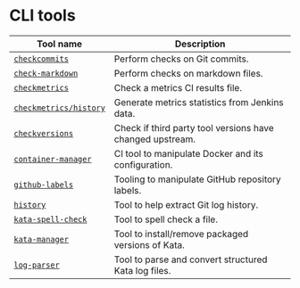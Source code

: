# CLI tools

| Tool name | Description |
|-|-|
| [`checkcommits`](checkcommits) | Perform checks on Git commits. |
| [`check-markdown`](check-markdown) | Perform checks on markdown files. |
| [`checkmetrics`](checkmetrics) | Check a metrics CI results file. |
| [`checkmetrics/history`](checkmetrics/history) | Generate metrics statistics from Jenkins data. |
| [`checkversions`](checkversions) | Check if third party tool versions have changed upstream. |
| [`container-manager`](container-manager) | CI tool to manipulate Docker and its configuration. |
| [`github-labels`](github-labels) | Tooling to manipulate GitHub repository labels. |
| [`history`](history) | Tool to help extract Git log history. |
| [`kata-spell-check`](check-spelling) | Tool to spell check a file. |
| [`kata-manager`](kata-manager) | Tool to install/remove packaged versions of Kata. |
| [`log-parser`](log-parser) | Tool to parse and convert structured Kata log files. |
